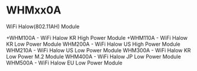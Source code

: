 # WHMxx0A
WiFi Halow(802.11AH) Module

+WHM100A - WiFi Halow KR High Power Module
+WHM110A - WiFi Halow KR Low Power Module
WHM200A - WiFi Halow US High Power Module
WHM210A - WiFi Halow US Low Power Module
WHM300A - WiFi Halow KR Low Power M.2 Module
WHM400A - WiFi Halow JP Low Power Module
WHM500A - WiFi Halow EU Low Power Module

